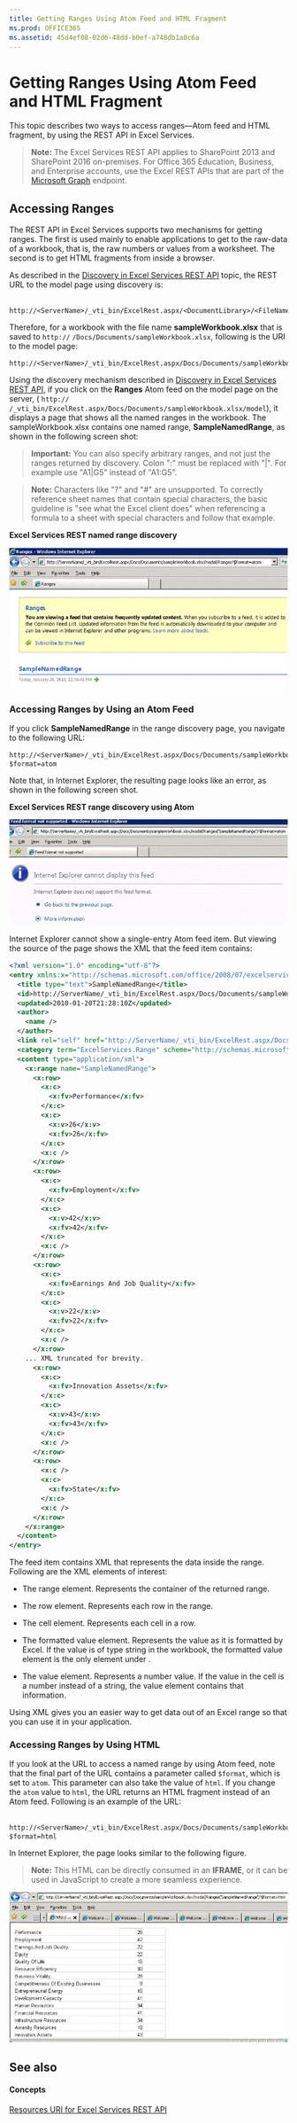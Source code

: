 ```yaml
---
title: Getting Ranges Using Atom Feed and HTML Fragment
ms.prod: OFFICE365
ms.assetid: 45d4ef08-02d6-48dd-b0ef-a748db1a0c6a
---
```



# Getting Ranges Using Atom Feed and HTML Fragment

This topic describes two ways to access ranges—Atom feed and HTML fragment, by using the REST API in Excel Services.
  
    
    


> **Note:**
> The Excel Services REST API applies to SharePoint 2013 and SharePoint 2016 on-premises. For Office 365 Education, Business, and Enterprise accounts, use the Excel REST APIs that are part of the  [Microsoft Graph](http://graph.microsoft.io/en-us/docs/api-reference/v1.0/resources/excel
) endpoint.
  
    
    


## Accessing Ranges

The REST API in Excel Services supports two mechanisms for getting ranges. The first is used mainly to enable applications to get to the raw-data of a workbook, that is, the raw numbers or values from a worksheet. The second is to get HTML fragments from inside a browser.
  
    
    
As described in the  [Discovery in Excel Services REST API](discovery-in-excel-services-rest-api.md) topic, the REST URL to the model page using discovery is:
  
    
    



```

http://<ServerName>/_vti_bin/ExcelRest.aspx/<DocumentLibrary>/<FileName>/model
```

Therefore, for a workbook with the file name **sampleWorkbook.xlsx** that is saved to `http://` _<ServerName>_ `/Docs/Documents/sampleWorkbook.xlsx`, following is the URI to the model page:
  
    
    



```
http://<ServerName>/_vti_bin/ExcelRest.aspx/Docs/Documents/sampleWorkbook.xlsx/model
```

Using the discovery mechanism described in  [Discovery in Excel Services REST API](discovery-in-excel-services-rest-api.md), if you click on the **Ranges** Atom feed on the model page on the server, ( `http://` _<ServerName>_ `/_vti_bin/ExcelRest.aspx/Docs/Documents/sampleWorkbook.xlsx/model`), it displays a page that shows all the named ranges in the workbook. The sampleWorkbook.xlsx contains one named range, **SampleNamedRange**, as shown in the following screen shot: 
  
    
    

> **Important:**
> You can also specify arbitrary ranges, and not just the ranges returned by discovery. Colon ":" must be replaced with "|". For example use "A1|G5" instead of "A1:G5". 
  
    
    


> **Note:**
> Characters like "?" and "#" are unsupported. To correctly reference sheet names that contain special characters, the basic guideline is "see what the Excel client does" when referencing a formula to a sheet with special characters and follow that example. 
  
    
    


**Excel Services REST named range discovery**

  
    
    

  
    
    
![Excel Services REST named range discovery](images/159f676e-421e-4190-94a6-cf311f7db2ca.gif)
  
    
    

### Accessing Ranges by Using an Atom Feed

If you click **SampleNamedRange** in the range discovery page, you navigate to the following URL:
  
    
    

```
http://<ServerName>/_vti_bin/ExcelRest.aspx/Docs/Documents/sampleWorkbook.xlsx/model/Ranges('SampleNamedRange')?$format=atom
```

Note that, in Internet Explorer, the resulting page looks like an error, as shown in the following screen shot.
  
    
    

**Excel Services REST range discovery using Atom**

  
    
    

  
    
    
![Excel Services REST range discovery using Atom](images/2d011e17-953f-42b1-97d3-2525372296c1.gif)
  
    
    
Internet Explorer cannot show a single-entry Atom feed item. But viewing the source of the page shows the XML that the feed item contains:
  
    
    



```XML
<?xml version="1.0" encoding="utf-8"?>
<entry xmlns:x="http://schemas.microsoft.com/office/2008/07/excelservices/rest" xmlns:d="http://schemas.microsoft.com/ado/2007/08/dataservice" xmlns:m="http://schemas.microsoft.com/ado/2007/08/dataservices/metadata" xmlns="http://www.w3.org/2005/Atom">
  <title type="text">SampleNamedRange</title>
  <id>http://ServerName/_vti_bin/ExcelRest.aspx/Docs/Documents/sampleWorkbook.xlsx/model/Ranges('SampleNamedRange')</id>
  <updated>2010-01-20T21:28:10Z</updated>
  <author>
    <name />
  </author>
  <link rel="self" href="http://ServerName/_vti_bin/ExcelRest.aspx/Docs/Documents/sampleWorkbook.xlsx/model/Ranges('SampleNamedRange')?$format=atom" title="SampleNamedRange" />
  <category term="ExcelServices.Range" scheme="http://schemas.microsoft.com/ado/2007/08/dataservices/scheme" />
  <content type="application/xml">
    <x:range name="SampleNamedRange">
      <x:row>
        <x:c>
          <x:fv>Performance</x:fv>
        </x:c>
        <x:c>
          <x:v>26</x:v>
          <x:fv>26</x:fv>
        </x:c>
        <x:c />
      </x:row>
      <x:row>
        <x:c>
          <x:fv>Employment</x:fv>
        </x:c>
        <x:c>
          <x:v>42</x:v>
          <x:fv>42</x:fv>
        </x:c>
        <x:c />
      </x:row>
      <x:row>
        <x:c>
          <x:fv>Earnings And Job Quality</x:fv>
        </x:c>
        <x:c>
          <x:v>22</x:v>
          <x:fv>22</x:fv>
        </x:c>
        <x:c />
      </x:row>
    ... XML truncated for brevity. 
      <x:row>
        <x:c>
          <x:fv>Innovation Assets</x:fv>
        </x:c>
        <x:c>
          <x:v>43</x:v>
          <x:fv>43</x:fv>
        </x:c>
        <x:c />
      </x:row>
      <x:row>
        <x:c />
        <x:c>
          <x:fv>State</x:fv>
        </x:c>
        <x:c />
      </x:row>
    </x:range>
  </content>
</entry>
```

The feed item contains XML that represents the data inside the range. Following are the XML elements of interest: 
  
    
    

- **<range>** The range element. Represents the container of the returned range.
    
  
- **<row>** The row element. Represents each row in the range.
    
  
- **<c>** The cell element. Represents each cell in a row.
    
  
- **<fv>** The formatted value element. Represents the value as it is formatted by Excel. If the value is of type string in the workbook, the formatted value element is the only element under **<c>**. 
    
  
- **<v>** The value element. Represents a number value. If the value in the cell is a number instead of a string, the value element contains that information.
    
  
Using XML gives you an easier way to get data out of an Excel range so that you can use it in your application. 
  
    
    

### Accessing Ranges by Using HTML

If you look at the URL to access a named range by using Atom feed, note that the final part of the URL contains a parameter called  `$format`, which is set to  `atom`. This parameter can also take the value of  `html`. If you change the  `atom` value to `html`, the URL returns an HTML fragment instead of an Atom feed. Following is an example of the URL:
  
    
    

```

http://<ServerName>/_vti_bin/ExcelRest.aspx/Docs/Documents/sampleWorkbook.xlsx/model/Ranges('SampleNamedRange')?$format=html
```

In Internet Explorer, the page looks similar to the following figure.
  
    
    

> **Note:**
> This HTML can be directly consumed in an **IFRAME**, or it can be used in JavaScript to create a more seamless experience. 
  
    
    


  
    
    
![Excel Services REST Discovery Get Range Using HTML](images/558e6305-5a42-4b5c-9a70-1116ddcf6637.gif)
  
    
    

  
    
    

  
    
    

## See also


#### Concepts


  
    
    
 [Resources URI for Excel Services REST API](resources-uri-for-excel-services-rest-api.md)
